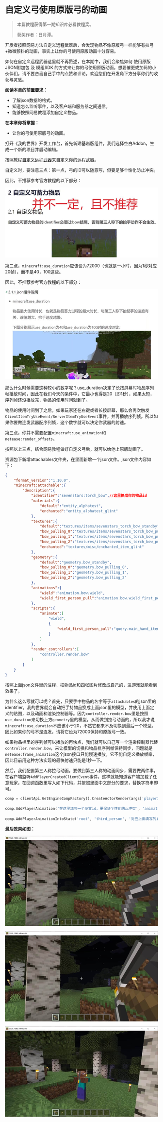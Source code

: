 # 自定义弓使用原版弓的动画

> 本篇教程获得第一期知识库必看教程奖。
>
> 获奖作者：日月潭。

开发者按照网易方法自定义远程武器后，会发现物品不像原版弓一样能够有拉弓+微微颤抖的动画，事实上让你的弓使用原版动画十分容易。 

如何在自定义远程武器这里就不再赘述，在本期中，我们会聚焦如何 使用原版JSON附加包 及 模组SDK 的方式来让你的弓使用原版动画。想要催更或加码的小伙伴们，请不要吝啬自己手中的点赞和评论，欢迎您们在开发角下方分享你们的收获与灵感。 

**阅读本章的前置要求：**

- 了解json数据的格式。
- 知道怎么监听事件，以及客户端和服务器之间通信。
- 能够按照网易教程添加自定义物品。



**在本章你将掌握：**

- 让你的弓使用原版弓的动画。



打开《我的世界》开发工作台，首先新建基岩版组件，我们选择空白Addon，生成一个新的项目并启动编辑。

按照教程[自定义远程武器](https://mc.163.com/dev/mcmanual/mc-dev/mcguide/20-%E7%8E%A9%E6%B3%95%E5%BC%80%E5%8F%91/15-%E8%87%AA%E5%AE%9A%E4%B9%89%E6%B8%B8%E6%88%8F%E5%86%85%E5%AE%B9/6-%E8%87%AA%E5%AE%9A%E4%B9%89%E8%BF%9C%E7%A8%8B%E6%AD%A6%E5%99%A8.html?catalog=1)来自定义你的远程武器。

自定义时，要注意三点：第一点，弓的ID可以随意写，但要足够个性化防止冲突。

因此，不推荐参考官方教程的以下部分：

![img](./images/2_0.png)



第二点，`minecraft:use_duration`应该设为72000（也就是一小时，因为1秒对应20帧），而不是40，100这些。 



因此，不推荐参考官方教程的以下部分：

![img](./images/2_1.png)



那么什么时候需要这种较小的数字呢？use_duration决定了长按屏幕时物品序列帧播放时间，因此在我们今天的条件中，它最小也得是20（即1秒），如果太短，序列帧还没播放完，物品的使用时间就到了。

物品的使用时间到了之后，如果玩家还在右键或者长按屏幕，那么会再次触发`ClientItemTryUseEvent/ServerItemTryUseEvent`事件，并再播放序列帧。所以如果你要做连发武器配序列帧，这个数字就可以决定你武器的射速。

第三点，你并不需要配置`minecraft:use_animation`和`netease:render_offsets`。

按照以上三点，结合网易教程做好自定义弓后，就可以给他上原版动画了。

资源包下新增attachables文件夹，在里面新增一个json文件。json文件内容如下：

```json
{
    "format_version":"1.10.0",
    "minecraft:attachable":{
        "description":{
            "identifier":"sevenstars:torch_bow",//这里换成你的物品id
            "materials":{
                "default":"entity_alphatest",
                "enchanted":"entity_alphatest_glint"
            },
            "textures":{
                "default":"textures/items/sevenstars_torch_bow_standby",//未拉弓时的物品贴图
                "bow_pulling_0":"textures/items/sevenstars_torch_bow_pulling_0",//拉弓贴图1
                "bow_pulling_1":"textures/items/sevenstars_torch_bow_pulling_1",//拉弓贴图2
                "bow_pulling_2":"textures/items/sevenstars_torch_bow_pulling_2",//拉弓贴图3
                "enchanted":"textures/misc/enchanted_item_glint"
            },
            "geometry":{
                "default":"geometry.bow_standby",
                "bow_pulling_0":"geometry.bow_pulling_0",
                "bow_pulling_1":"geometry.bow_pulling_1",
                "bow_pulling_2":"geometry.bow_pulling_2"
            },
            "animations":{
                "wield":"animation.bow.wield",
                "wield_first_person_pull":"animation.bow.wield_first_person_pull"
            },
            "scripts":{
                "animate":[
                    "wield",
                    {
                        "wield_first_person_pull":"query.main_hand_item_use_duration > 0.0f && c.is_first_person"
                    }
                ]
            },
            "render_controllers":[
                "controller.render.bow"
            ]
        }
    }
}
```

按照上面json文件里的注释，把物品id和四张图片修改成自己的，进游戏就能看到效果了。

为什么这么写就可以呢？首先，只要手中物品的名字等于`attachables`的json里的identifier，我的世界就会自动把手持物品换成上面json里的模型，并使用上面定义的贴图，以及动画和渲染控制器等。因为`controller.render.bow`里是按照`use_duration`来切换上方`geometry`里的模型，从而做到拉弓动画的，所以我才说`minecraft:use_duration`不应该小于20，不然它都来不及切换到最后一个模型。因此如果你的弓不是连发，请将它设为72000保持和原版弓一致。 

如果物品栏里的序列帧可以播放的再快点，我们就可以自己写一个渲染控制器代替`controller.render.bow`，来让模型的切换和物品栏序列帧保持同步，问题就是`netease:frame_animation`这个json接口只能慢速播放，它不能自定义播放帧率，因此目前用这种方法实现的最快射速只能是1秒一下。 

然后，我们配置第三人称拉弓动画。要做到第三人称的动画同步，需要做两件事，在客户端监听`AddPlayerCreatedClientEvent`事件，这样就能知道客户端加载了任意玩家，在回调函数里写入如下代码，并按照里面中文部分的要求，替换字符串即可。 

```python
comp = clientApi.GetEngineCompFactory().CreateActorRender(args['playerId']) 

comp.AddPlayerAnimation('在这里填写一个英文id，要保证个性化防止冲突', 'animation.player.bow_equipped') 

comp.AddPlayerAnimationIntoState('root', 'third_person', '对应上面填写的id', "query.is_item_name_any('slot.weapon.mainhand', '这里填写你的弓id，我的是sevenstars:torch_bow') && (variable.item_use_normalized > 0 && variable.item_use_normalized < 1.0)") 
```

**最后效果如图：**

![img](./images/2_2.png)



![img](./images/2_3.png)



![img](./images/2_4.png)

